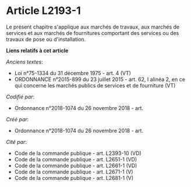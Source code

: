 # Article L2193-1

Le présent chapitre s'applique aux marchés de travaux, aux marchés de services et aux marchés de fournitures comportant des
services ou des travaux de pose ou d'installation.

**Liens relatifs à cet article**

_Anciens textes_:

  - Loi n°75-1334 du 31 décembre 1975 - art. 4 (VT)
  - ORDONNANCE n°2015-899 du 23 juillet 2015 - art. 62, I alinéa 2, en ce qui concerne les marchés publics de services et de fourniture (VT)

_Codifié par_:

  - Ordonnance n°2018-1074 du 26 novembre 2018 - art.

_Créé par_:

  - Ordonnance n°2018-1074 du 26 novembre 2018 - art.

_Cité par_:

  - Code de la commande publique - art. L2393-10 (VD)
  - Code de la commande publique - art. L2651-1 (VD)
  - Code de la commande publique - art. L2661-1 (VD)
  - Code de la commande publique - art. L2671-1 (V)
  - Code de la commande publique - art. L2681-1 (V)
